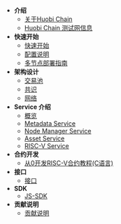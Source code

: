 - **介绍**
	- [关于Huobi Chain](/intro.md)
	- [Huobi Chain 测试网信息](/testnet.md)
- **快速开始**
	- [快速开始](/getting_started.md)
	- [配置说明](/config.md)
	- [多节点部署指南](./multi_node_deploy.md)
- **架构设计**
	<!-- - [整体架构](/arch.md) -->
	- [交易池](/transaction_pool.md)
	- [共识](/overlord.md)
	- [网络](/network.md)
- **Service 介绍**
	- [概览](/service_overview.md)
    - [Metadata Service](/metadata_service.md)
	- [Node Manager Service](/node_manager_service.md)
	- [Asset Service](/asset_service.md)
	- [RISC-V Service](/riscv_service.md)
- **合约开发**
	<!-- - [概览](/contract_overview.md) -->
	- [从0开发RISC-V合约教程(C语言)](/contract_demo.md)
- **接口**
	- [接口](/graphql_api.md)
- **SDK**
	- [JS-SDK](/js_sdk.md)
- **贡献说明**
	- [贡献说明](/contribute.md)
